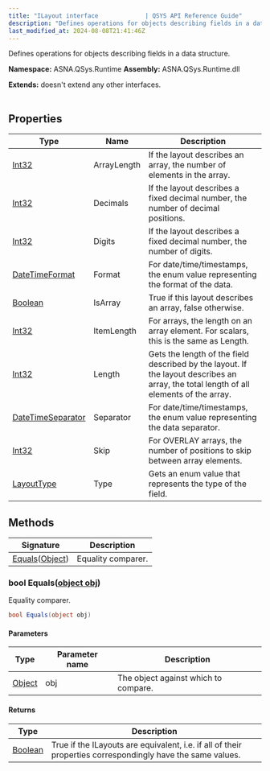 ```yaml
---
title: "ILayout interface             | QSYS API Reference Guide"
description: "Defines operations for objects describing fields in a data structure. "
last_modified_at: 2024-08-08T21:41:46Z
---
```


Defines operations for objects describing fields in a data structure.

**Namespace:** ASNA.QSys.Runtime
**Assembly:** ASNA.QSys.Runtime.dll

**Extends:** doesn't extend any other interfaces.
<br>
<br>

## Properties

| Type | Name | Description
| --- | --- | --- 
| [Int32](https://learn.microsoft.com/en-us/dotnet/csharp/language-reference/builtin-types/integral-numeric-types) | ArrayLength | If the layout describes an array, the number of elements in the array. |
| [Int32](https://learn.microsoft.com/en-us/dotnet/csharp/language-reference/builtin-types/integral-numeric-types) | Decimals | If the layout describes a fixed decimal number, the number of decimal positions. |
| [Int32](https://learn.microsoft.com/en-us/dotnet/csharp/language-reference/builtin-types/integral-numeric-types) | Digits | If the layout describes a fixed decimal number, the number of digits. |
| [DateTimeFormat](/reference/datagate/datagate-common/date-time-format.html) | Format | For date/time/timestamps, the enum value representing the format of the data. |
| [Boolean](https://docs.microsoft.com/en-us/dotnet/api/system.boolean) | IsArray | True if this layout describes an array, false otherwise. |
| [Int32](https://learn.microsoft.com/en-us/dotnet/csharp/language-reference/builtin-types/integral-numeric-types) | ItemLength | For arrays, the length on an array element. For scalars, this is the same as Length. |
| [Int32](https://learn.microsoft.com/en-us/dotnet/csharp/language-reference/builtin-types/integral-numeric-types) | Length | Gets the length of the field described by the layout. If the layout describes an array, the total length of all elements of the array. |
| [DateTimeSeparator](/reference/runtime/qsys-runtime/date-time-separator.html) | Separator | For date/time/timestamps, the enum value representing the data separator. |
| [Int32](https://learn.microsoft.com/en-us/dotnet/csharp/language-reference/builtin-types/integral-numeric-types) | Skip | For OVERLAY arrays, the number of positions to skip between array elements. |
| [LayoutType](/reference/runtime/qsys-runtime/layout-type.html) | Type | Gets an enum value that represents the type of the field. |

## Methods

| Signature | Description |
| --- | --- |
| [Equals](#bool-equalsobject-obj)([Object](https://docs.microsoft.com/en-us/dotnet/api/system.object)) | Equality comparer.

### bool Equals([object obj](https://docs.microsoft.com/en-us/dotnet/api/system.object))

Equality comparer.

```cs
bool Equals(object obj)
```

#### Parameters

| Type | Parameter name | Description
| --- | --- | ---
| [Object](https://docs.microsoft.com/en-us/dotnet/api/system.object) | obj | The object against which to compare.

#### Returns

| Type | Description
| --- | ---
| [Boolean](https://docs.microsoft.com/en-us/dotnet/api/system.boolean) | True if the ILayouts are equivalent, i.e. if all of their properties correspondingly have the same values.
